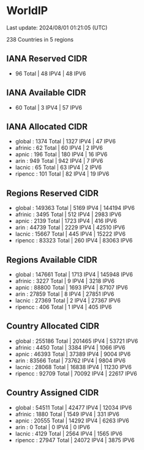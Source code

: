 # WorldIP

Last update: 2024/08/01 01:21:05 (UTC)

238 Countries in 5 regions

## IANA Reserved CIDR

- 96 Total | 48 IPV4 | 48 IPV6

## IANA Available CIDR

- 60 Total | 3 IPV4 | 57 IPV6

## IANA Allocated CIDR

- global : 1374 Total | 1327 IPV4 | 47 IPV6
- afrinic : 62 Total | 60 IPV4 | 2 IPV6
- apnic : 196 Total | 180 IPV4 | 16 IPV6
- arin : 949 Total | 942 IPV4 | 7 IPV6
- lacnic : 65 Total | 63 IPV4 | 2 IPV6
- ripencc : 101 Total | 82 IPV4 | 19 IPV6

## Regions Reserved CIDR

- global : 149363 Total | 5169 IPV4 | 144194 IPV6
- afrinic : 3495 Total | 512 IPV4 | 2983 IPV6
- apnic : 2139 Total | 1723 IPV4 | 416 IPV6
- arin : 44739 Total | 2229 IPV4 | 42510 IPV6
- lacnic : 15667 Total | 445 IPV4 | 15222 IPV6
- ripencc : 83323 Total | 260 IPV4 | 83063 IPV6

## Regions Available CIDR

- global : 147661 Total | 1713 IPV4 | 145948 IPV6
- afrinic : 3227 Total | 9 IPV4 | 3218 IPV6
- apnic : 88800 Total | 1693 IPV4 | 87107 IPV6
- arin : 27859 Total | 8 IPV4 | 27851 IPV6
- lacnic : 27369 Total | 2 IPV4 | 27367 IPV6
- ripencc : 406 Total | 1 IPV4 | 405 IPV6

## Country Allocated CIDR

- global : 255186 Total | 201465 IPV4 | 53721 IPV6
- afrinic : 4450 Total | 3384 IPV4 | 1066 IPV6
- apnic : 46393 Total | 37389 IPV4 | 9004 IPV6
- arin : 83566 Total | 73762 IPV4 | 9804 IPV6
- lacnic : 28068 Total | 16838 IPV4 | 11230 IPV6
- ripencc : 92709 Total | 70092 IPV4 | 22617 IPV6

## Country Assigned CIDR

- global : 54511 Total | 42477 IPV4 | 12034 IPV6
- afrinic : 1880 Total | 1549 IPV4 | 331 IPV6
- apnic : 20555 Total | 14292 IPV4 | 6263 IPV6
- arin : 0 Total | 0 IPV4 | 0 IPV6
- lacnic : 4129 Total | 2564 IPV4 | 1565 IPV6
- ripencc : 27947 Total | 24072 IPV4 | 3875 IPV6
